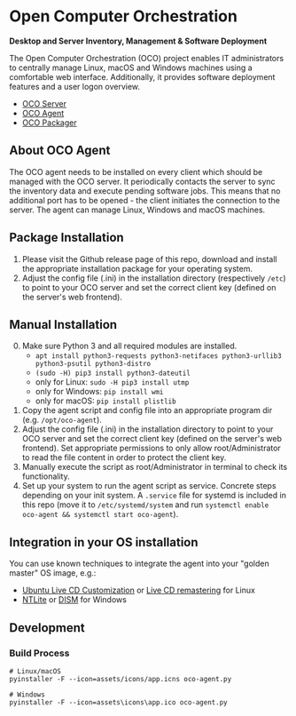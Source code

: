 # Open Computer Orchestration
**Desktop and Server Inventory, Management & Software Deployment**

The Open Computer Orchestration (OCO) project enables IT administrators to centrally manage Linux, macOS and Windows machines using a comfortable web interface. Additionally, it provides software deployment features and a user logon overview.

- [OCO Server](https://github.com/schorschii/oco-server)
- [OCO Agent](https://github.com/schorschii/oco-agent)
- [OCO Packager](https://github.com/schorschii/oco-packager)

## About OCO Agent
The OCO agent needs to be installed on every client which should be managed with the OCO server. It periodically contacts the server to sync the inventory data and execute pending software jobs. This means that no additional port has to be opened - the client initiates the connection to the server. The agent can manage Linux, Windows and macOS machines.

## Package Installation
1. Please visit the Github release page of this repo, download and install the appropriate installation package for your operating system.
2. Adjust the config file (.ini) in the installation directory (respectively `/etc`) to point to your OCO server and set the correct client key (defined on the server's web frontend).

## Manual Installation
0. Make sure Python 3 and all required modules are installed.
   - `apt install python3-requests python3-netifaces python3-urllib3 python3-psutil python3-distro`
   - `(sudo -H) pip3 install python3-dateutil`
   - only for Linux: `sudo -H pip3 install utmp`
   - only for Windows: `pip install wmi`
   - only for macOS: `pip install plistlib`
1. Copy the agent script and config file into an appropriate program dir (e.g. `/opt/oco-agent`).
2. Adjust the config file (.ini) in the installation directory to point to your OCO server and set the correct client key (defined on the server's web frontend). Set appropriate permissions to only allow root/Administrator to read the file content in order to protect the client key.
3. Manually execute the script as root/Administrator in terminal to check its functionality.
4. Set up your system to run the agent script as service. Concrete steps depending on your init system. A `.service` file for systemd is included in this repo (move it to `/etc/systemd/system` and run `systemctl enable oco-agent && systemctl start oco-agent`).

## Integration in your OS installation
You can use known techniques to integrate the agent into your "golden master" OS image, e.g.:

- [Ubuntu Live CD Customization](https://help.ubuntu.com/community/LiveCDCustomization) or [Live CD remastering](https://wiki.ubuntuusers.de/LiveCD_manuell_remastern/) for Linux
- [NTLite](https://www.ntlite.com/) or [DISM](https://docs.microsoft.com/de-de/windows-hardware/manufacture/desktop/what-is-dism) for Windows

## Development
### Build Process
```
# Linux/macOS
pyinstaller -F --icon=assets/icons/app.icns oco-agent.py

# Windows
pyinstaller -F --icon=assets\icons\app.ico oco-agent.py
```
